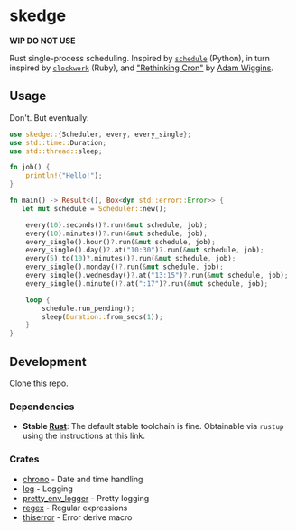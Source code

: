 # skedge

**WIP DO NOT USE**

Rust single-process scheduling.  Inspired by [`schedule`](https://github.com/dbader/schedule) (Python), in turn inspired by [`clockwork`](https://github.com/Rykian/clockwork) (Ruby), and ["Rethinking Cron"](https://adam.herokuapp.com/past/2010/4/13/rethinking_cron/) by [Adam Wiggins](https://github.com/adamwiggins).

## Usage

Don't.  But eventually:

```rust
use skedge::{Scheduler, every, every_single};
use std::time::Duration;
use std::thread::sleep;

fn job() {
    println!("Hello!");
}

fn main() -> Result<(), Box<dyn std::error::Error>> {
   let mut schedule = Scheduler::new();

    every(10).seconds()?.run(&mut schedule, job);
    every(10).minutes()?.run(&mut schedule, job);
    every_single().hour()?.run(&mut schedule, job);
    every_single().day()?.at("10:30")?.run(&mut schedule, job);
    every(5).to(10)?.minutes()?.run(&mut schedule, job);
    every_single().monday()?.run(&mut schedule, job);
    every_single().wednesday()?.at("13:15")?.run(&mut schedule, job);
    every_single().minute()?.at(":17")?.run(&mut schedule, job);

    loop {
        schedule.run_pending();
        sleep(Duration::from_secs(1));
    }
}
```

## Development

Clone this repo.

### Dependencies
 
* **Stable [Rust](https://www.rust-lang.org/tools/install)**:  The default stable toolchain is fine.  Obtainable via `rustup` using the instructions at this link.

### Crates

* [chrono](https://github.com/chronotope/chrono) - Date and time handling
* [log](https://github.com/rust-lang/log) - Logging
* [pretty_env_logger](https://github.com/seanmonstar/pretty-env-logger) - Pretty logging
* [regex](https://github.com/rust-lang/regex) - Regular expressions
* [thiserror](https://github.com/dtolnay/thiserror) - Error derive macro
